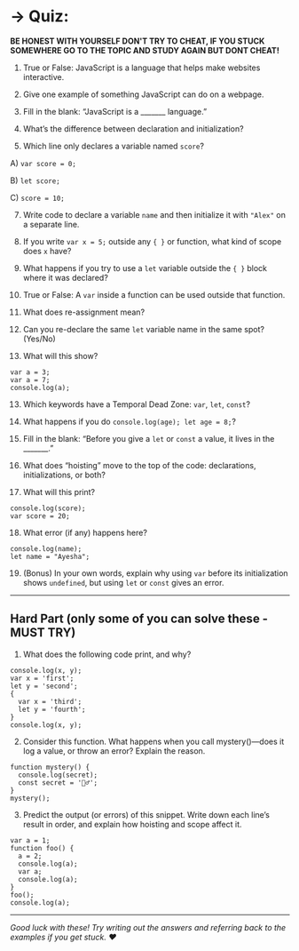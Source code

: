 # -> Quiz:


**BE HONEST WITH YOURSELF DON'T TRY TO CHEAT, IF YOU STUCK SOMEWHERE GO TO THE TOPIC AND STUDY AGAIN BUT DONT CHEAT!**
1. True or False: JavaScript is a language that helps make websites interactive.

3. Give one example of something JavaScript can do on a webpage.

5. Fill in the blank: “JavaScript is a _______ language.”

7. What’s the difference between declaration and initialization?

9. Which line only declares a variable named `score`?

  A) `var score = 0;`
  
  B) `let score;`
  
  C) `score = 10;`
  
7. Write code to declare a variable `name` and then initialize it with `"Alex"` on a separate line.
8. If you write `var x = 5;` outside any `{ }` or function, what kind of scope does `x` have?

10. What happens if you try to use a `let` variable outside the `{ }` block where it was declared?

12. True or False: A `var` inside a function can be used outside that function.

14. What does re-assignment mean?

16. Can you re-declare the same `let` variable name in the same spot? (Yes/No)

18. What will this show?
```
var a = 3;
var a = 7;
console.log(a);
```
13. Which keywords have a Temporal Dead Zone: `var`, `let`, `const`?

15. What happens if you do `console.log(age); let age = 8;`?

17. Fill in the blank: “Before you give a `let` or `const` a value, it lives in the _______.”

19. What does “hoisting” move to the top of the code: declarations, initializations, or both?

21. What will this print?
```
console.log(score);
var score = 20;
```
18. What error (if any) happens here?
```
console.log(name);
let name = "Ayesha";
```
19. (Bonus) In your own words, explain why using `var` before its initialization shows `undefined`, but using `let` or `const` gives an error.
---


## Hard Part (only some of you can solve these - MUST TRY)
1. What does the following code print, and why?
```
console.log(x, y);
var x = 'first';
let y = 'second';
{
  var x = 'third';
  let y = 'fourth';
}
console.log(x, y);
```

2. Consider this function. What happens when you call mystery()—does it log a value, or throw an error? Explain the reason.
```
function mystery() {
  console.log(secret);
  const secret = '🕵️‍♂️';
}
mystery();
```

3. Predict the output (or errors) of this snippet. Write down each line’s result in order, and explain how hoisting and scope affect it.
```
var a = 1;
function foo() {
  a = 2;
  console.log(a);
  var a;
  console.log(a);
}
foo();
console.log(a);
```
---
*Good luck with these! Try writing out the answers and referring back to the examples if you get stuck. ♥*
